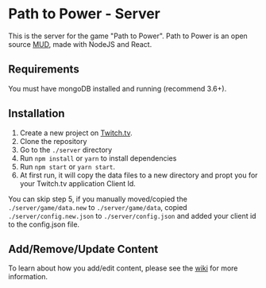 # Path to Power - Server

This is the server for the game "Path to Power". Path to Power is an open source [MUD](https://en.wikipedia.org/wiki/MUD), made with NodeJS and React.

## Requirements

You must have mongoDB installed and running (recommend 3.6+).

## Installation

1. Create a new project on [Twitch.tv](https://dev.twitch.tv).
2. Clone the repository
3. Go to the `./server` directory
4. Run `npm install` or `yarn` to install dependencies
5. Run `npm start` or `yarn start`. 
6. At first run, it will copy the data files to a new directory and propt you for your Twitch.tv application Client Id.

You can skip step 5, if you manually moved/copied the `./server/game/data.new` to `./server/game/data`, copied  `./server/config.new.json` to `./server/config.json` and added your client id to the config.json file.

## Add/Remove/Update Content

To learn about how you add/edit content, please see the [wiki](https://github.com/MrEliasen/path-to-power/wiki) for more information.